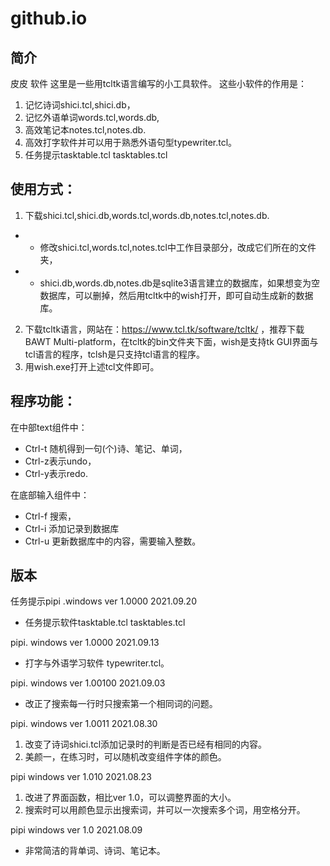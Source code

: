 # github.io
## 简介
皮皮 软件
这里是一些用tcltk语言编写的小工具软件。
这些小软件的作用是：
1. 记忆诗词shici.tcl,shici.db，
2. 记忆外语单词words.tcl,words.db,
3. 高效笔记本notes.tcl,notes.db.
4. 高效打字软件并可以用于熟悉外语句型typewriter.tcl。
5. 任务提示tasktable.tcl tasktables.tcl 


## 使用方式：
1. 下载shici.tcl,shici.db,words.tcl,words.db,notes.tcl,notes.db.
- -  修改shici.tcl,words.tcl,notes.tcl中工作目录部分，改成它们所在的文件夹，
- -  shici.db,words.db,notes.db是sqlite3语言建立的数据库，如果想变为空数据库，可以删掉，然后用tcltk中的wish打开，即可自动生成新的数据库。

2. 下载tcltk语言，网站在：https://www.tcl.tk/software/tcltk/ ，推荐下载BAWT Multi-platform，在tcltk的bin文件夹下面，wish是支持tk GUI界面与tcl语言的程序，tclsh是只支持tcl语言的程序。
3. 用wish.exe打开上述tcl文件即可。


## 程序功能：
在中部text组件中：
- Ctrl-t 随机得到一句(个)诗、笔记、单词，
- Ctrl-z表示undo，
- Ctrl-y表示redo.

在底部输入组件中：
- Ctrl-f 搜索，
- Ctrl-i 添加记录到数据库
- Ctrl-u 更新数据库中的内容，需要输入整数。



## 版本
任务提示pipi .windows ver 1.0000 2021.09.20
- 任务提示软件tasktable.tcl tasktables.tcl 

pipi. windows ver 1.0000 2021.09.13
- 打字与外语学习软件 typewriter.tcl。

pipi. windows ver 1.00100 2021.09.03
- 改正了搜索每一行时只搜索第一个相同词的问题。

pipi. windows ver 1.0011 2021.08.30
1. 改变了诗词shici.tcl添加记录时的判断是否已经有相同的内容。
2. 美颜一，在练习时，可以随机改变组件字体的颜色。

pipi  windows ver 1.010 2021.08.23
1. 改进了界面函数，相比ver 1.0，可以调整界面的大小。
2. 搜索时可以用颜色显示出搜索词，并可以一次搜索多个词，用空格分开。

pipi  windows ver 1.0 2021.08.09
- 非常简洁的背单词、诗词、笔记本。
